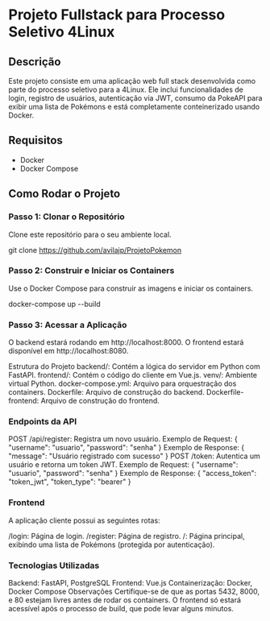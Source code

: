 # Projeto Fullstack para Processo Seletivo 4Linux

## Descrição
Este projeto consiste em uma aplicação web full stack desenvolvida como parte do processo seletivo para a 4Linux. Ele inclui funcionalidades de login, registro de usuários, autenticação via JWT, consumo da PokeAPI para exibir uma lista de Pokémons e está completamente conteinerizado usando Docker.

## Requisitos
- Docker
- Docker Compose

## Como Rodar o Projeto

### Passo 1: Clonar o Repositório
Clone este repositório para o seu ambiente local.


git clone https://github.com/avilajp/ProjetoPokemon

### Passo 2: Construir e Iniciar os Containers
Use o Docker Compose para construir as imagens e iniciar os containers.

docker-compose up --build

### Passo 3: Acessar a Aplicação
O backend estará rodando em http://localhost:8000.
O frontend estará disponível em http://localhost:8080.

Estrutura do Projeto
backend/: Contém a lógica do servidor em Python com FastAPI.
frontend/: Contém o código do cliente em Vue.js.
venv/: Ambiente virtual Python.
docker-compose.yml: Arquivo para orquestração dos containers.
Dockerfile: Arquivo de construção do backend.
Dockerfile-frontend: Arquivo de construção do frontend.

### Endpoints da API
POST /api/register: Registra um novo usuário.
Exemplo de Request:
{
  "username": "usuario",
  "password": "senha"
}
Exemplo de Response:
{
  "message": "Usuário registrado com sucesso"
}
POST /token: Autentica um usuário e retorna um token JWT.
Exemplo de Request:
{
  "username": "usuario",
  "password": "senha"
}
Exemplo de Response:
{
  "access_token": "token_jwt",
  "token_type": "bearer"
}

### Frontend
A aplicação cliente possui as seguintes rotas:

/login: Página de login.
/register: Página de registro.
/: Página principal, exibindo uma lista de Pokémons (protegida por autenticação).

### Tecnologias Utilizadas
Backend: FastAPI, PostgreSQL
Frontend: Vue.js
Containerização: Docker, Docker Compose
Observações
Certifique-se de que as portas 5432, 8000, e 80 estejam livres antes de rodar os containers.
O frontend só estará acessível após o processo de build, que pode levar alguns minutos.